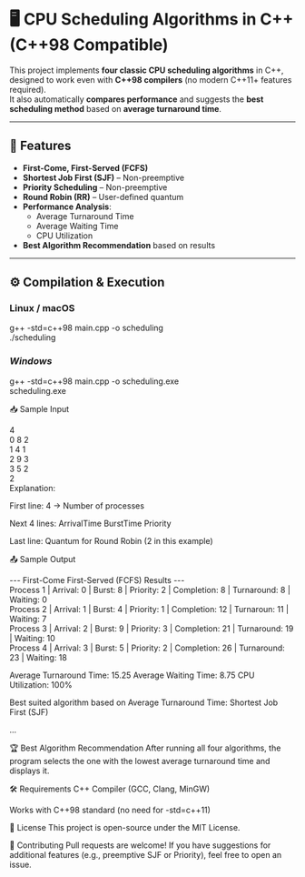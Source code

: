 # 🖥️ CPU Scheduling Algorithms in C++ (C++98 Compatible)

This project implements **four classic CPU scheduling algorithms** in C++, designed to work even with **C++98 compilers** (no modern C++11+ features required).  
It also automatically **compares performance** and suggests the **best scheduling method** based on **average turnaround time**.

---

## 📌 Features
- **First-Come, First-Served (FCFS)**
- **Shortest Job First (SJF)** – Non-preemptive
- **Priority Scheduling** – Non-preemptive
- **Round Robin (RR)** – User-defined quantum
- **Performance Analysis**:
  - Average Turnaround Time
  - Average Waiting Time
  - CPU Utilization
- **Best Algorithm Recommendation** based on results



---

## ⚙️ Compilation & Execution

### **Linux / macOS**

g++ -std=c++98 main.cpp -o scheduling<br>
./scheduling


### *Windows*

g++ -std=c++98 main.cpp -o scheduling.exe<br>
scheduling.exe<br>

📥 Sample Input

4<br>
0 8 2<br>
1 4 1<br>
2 9 3<br>
3 5 2<br>
2<br>
Explanation:

First line: 4 → Number of processes

Next 4 lines: ArrivalTime BurstTime Priority

Last line: Quantum for Round Robin (2 in this example)

📤 Sample Output

--- First-Come First-Served (FCFS) Results ---<br>
Process 1 | Arrival: 0 | Burst: 8 | Priority: 2 | Completion: 8 | Turnaround: 8 | Waiting: 0<br>
Process 2 | Arrival: 1 | Burst: 4 | Priority: 1 | Completion: 12 | Turnaroun: 11 | Waiting: 7<br>
Process 3 | Arrival: 2 | Burst: 9 | Priority: 3 | Completion: 21 | Turnaround: 19 | Waiting: 10<br>
Process 4 | Arrival: 3 | Burst: 5 | Priority: 2 | Completion: 26 | Turnaround: 23 | Waiting: 18<br>

Average Turnaround Time: 15.25
Average Waiting Time: 8.75
CPU Utilization: 100%

Best suited algorithm based on Average Turnaround Time: Shortest Job First (SJF) 

...

🏆 Best Algorithm Recommendation
After running all four algorithms, the program selects the one with the lowest average turnaround time and displays it.

🛠️ Requirements
C++ Compiler (GCC, Clang, MinGW)

Works with C++98 standard (no need for -std=c++11)

📜 License
This project is open-source under the MIT License.

🤝 Contributing
Pull requests are welcome!
If you have suggestions for additional features (e.g., preemptive SJF or Priority), feel free to open an issue.

